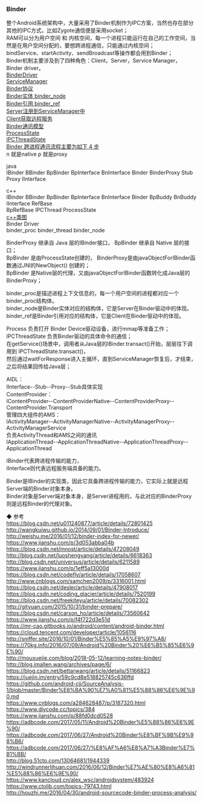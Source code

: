 ### Binder  
整个Android系统架构中，大量采用了Binder机制作为IPC方案，当然也存在部分其他的IPC方式，比如Zygote通信便是采用socket；  
RAM可以分为用户空间 和 内核空间，每一个进程只能运行在自己的工作空间，当然是在用户空间分配的，要想跨进程通信，只能通过内核空间；  
bindService、startActivity、sendBroadcast等操作都会用到Binder；  
Binder机制主要涉及到了四种角色：Client，Server，Service Manager， Binder driver。  
[BinderDriver](library/BinderDriver.md)  
[ServiceManager](library/ServiceManager.md)  
[Binder协议](library/BinderProtocol.md)  
[Binder实体  binder_node](library/BinderEntity.md)  
[Binder引用  binder_ref](library/BinderReference.md)  
[Server注册到ServiceManager中](library/RegisterService.md)  
[Client获取远程服务](library/GetService.md)    
[Binder通讯模型](library/BinderModel.md)   
[ProcessState](library/ProcessState.md)  
[IPCThreadState](library/IPCThreadState.md)  
[Binder 跨进程通讯流程主要为如下 4 步](library/fun_binder_communication_step.md)   
n 就是native        p 就是proxy  

java  
IBinder        BBinder        BpBinder        BpInterface        BnInterface        Binder        BinderProxy        Stub        Proxy        IInterface    

c++  
IBinder        BBinder        BpBinder        BpInterface        BnInterface        Binder        BpBuddy        BnBuddy        IInterface        RefBase        
BpRefBase        IPCThread        ProcessState        
[c++类图](ImageFiles/native_sevice_class_tree.png)   
Binder Driver  
binder_proc        binder_thread        binder_node        

BinderProxy 继承自 Java 层的IBinder接口，  BpBinder 继承自 Native 层的接口；  
BpBinder 是由ProcessState创建的， BinderProxy是由javaObjectForIBinder函数通过JNI的NewObject() 创建的；  
BpBinder 是Native层的代理，又由javaObjectForIBinder函数转化成Java层的BinderProxy；  

binder_proc是描述进程上下文信息的，每一个用户空间的进程都对应一个binder_proc结构体。  
binder_node是Binder实体对应的结构体，它是Server在Binder驱动中的体现。  
binder_ref是Binder引用对应的结构体，它是Client在Binder驱动中的体现。  

Process 负责打开 Binder Device驱动设备，进行mmap等准备工作；  
IPCThreadState 负责Binder驱动的具体命令的通信；  
在getService()场景中，调用者从Java层的IBinder.transact()开始，层层往下调用到 IPCThreadState.transact()，  
然后通过waitForResponse进入主循环，直到ServiceManager恢复后，才结束，之后将结果回传给Java层；  

AIDL：  
IInterface--Stub--Proxy--Stub具体实现  
ContentProvider：  
IContentProvider--ContentProviderNative--ContentProviderProxy--ContentProvider.Transport  
管理四大组件的AMS：  
IActivityManager--ActivityManagerNative--ActivityManagerProxy--ActivityManagerService  
负责ActivityThread和AMS之间的通讯  
IApplicationThread--ApplicationThreadNative--ApplicationThreadProxy--ApplicationThread  

IBinder代表跨进程传输的能力，  
IInterface则代表远程服务端具备的能力。    

Binder是IBinder的实现类，因此它具备跨进程传输的能力，它实际上就是远程Server端的Binder对象本身。  
Binder对象是Server端对象本身，是Server进程用的，与此对应的BinderProxy则是远程Binder的代理对象。  



◆ 参考  
https://blog.csdn.net/u011240877/article/details/72801425  
http://wangkuiwu.github.io/2014/09/01/Binder-Introduce/  
http://weishu.me/2016/01/12/binder-index-for-newer/  
https://www.jianshu.com/p/3d053abba04b  
https://blog.csdn.net/innost/article/details/47208049  
http://blog.csdn.net/luoshengyang/article/details/6618363  
http://blog.csdn.net/universus/article/details/6211589  
https://www.jianshu.com/p/1eff5a13000d  
https://blog.csdn.net/codefly/article/details/17058607
http://www.cnblogs.com/samchen2009/p/3316001.html  
https://blog.csdn.net/desler/article/details/47908017  
https://blog.csdn.net/coding_glacier/article/details/7520199  
https://blog.csdn.net/freekiteyu/article/details/70082302  
http://gityuan.com/2015/10/31/binder-prepare/  
https://blog.csdn.net/carson_ho/article/details/73560642  
https://www.jianshu.com/p/f4f722d3e51d  
https://mr-cao.gitbooks.io/android/content/android-binder.html   
https://cloud.tencent.com/developer/article/1056116  
http://sniffer.site/2016/10/01/Binder%E5%85%A5%E9%97%A8/  
https://70kg.info/2016/07/09/Android%20Binder%20%E6%B5%85%E6%9E%90/  
http://mouxuejie.com/blog/2018-05-12/learning-notes-binder/  
http://blog.imallen.wang/archives/page/6/  
https://blog.csdn.net/bettarwang/article/details/51166823  
https://juejin.im/entry/59c9cd8e518825745c636ffd  
https://github.com/android-cjj/SourceAnalysis-1/blob/master/Binder%E6%BA%90%E7%A0%81%E5%88%86%E6%9E%90.md  
https://www.cnblogs.com/a284628487/p/3187320.html  
https://www.diycode.cc/topics/384  
https://www.jianshu.com/p/88fd0dcd0528  
https://adbcode.com/2017/05/11/Android%20Binder%E5%88%86%E6%9E%90/  
https://adbcode.com/2017/06/27/Android%20Binder%E8%BF%9B%E9%98%B6/  
https://adbcode.com/2017/06/27/%E8%AF%A6%E8%A7%A3Binder%E7%B1%BB/  
http://blog.51cto.com/13064681/1944339  
http://windrunnerlihuan.com/2016/06/12/Binder%E7%AE%80%E8%A6%81%E5%88%86%E6%9E%90/  
https://www.kancloud.cn/alex_wsc/androidsystem/483924  
https://www.ctolib.com/topics-79743.html  
http://houzhi.me/2016/04/30/android-sourcecode-binder-process-analysis/  





